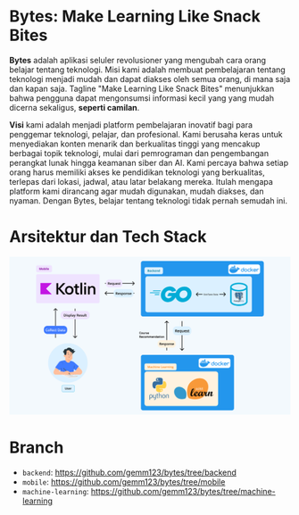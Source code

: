 # Bytes: Make Learning Like Snack Bites

**Bytes** adalah aplikasi seluler revolusioner yang mengubah cara orang belajar tentang teknologi. Misi kami adalah membuat pembelajaran tentang teknologi menjadi mudah dan dapat diakses oleh semua orang, di mana saja dan kapan saja. Tagline "Make Learning Like Snack Bites" menunjukkan bahwa pengguna dapat mengonsumsi informasi kecil yang yang mudah dicerna sekaligus, **seperti camilan**. 

**Visi** kami adalah menjadi platform pembelajaran inovatif bagi para penggemar teknologi, pelajar, dan profesional. Kami berusaha keras untuk menyediakan konten menarik dan berkualitas tinggi yang mencakup berbagai topik teknologi, mulai dari pemrograman dan pengembangan perangkat lunak hingga keamanan siber dan AI. Kami percaya bahwa setiap orang harus memiliki akses ke pendidikan teknologi yang berkualitas, terlepas dari lokasi, jadwal, atau latar belakang mereka. Itulah mengapa platform kami dirancang agar mudah digunakan, mudah diakses, dan nyaman. Dengan Bytes, belajar tentang teknologi tidak pernah semudah ini.

# Arsitektur dan Tech Stack
![Arsitektur Bytes](https://github.com/gemm123/bytes/blob/master/Arsitektur%20Bytes.png)

# Branch
* `backend`: https://github.com/gemm123/bytes/tree/backend
* `mobile`: https://github.com/gemm123/bytes/tree/mobile
* `machine-learning`: https://github.com/gemm123/bytes/tree/machine-learning
